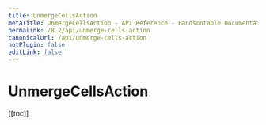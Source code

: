 ```yaml
---
title: UnmergeCellsAction
metaTitle: UnmergeCellsAction - API Reference - Handsontable Documentation
permalink: /8.2/api/unmerge-cells-action
canonicalUrl: /api/unmerge-cells-action
hotPlugin: false
editLink: false
---
```


# UnmergeCellsAction

[[toc]]

